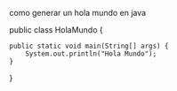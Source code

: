 como generar un hola mundo en java 

public class HolaMundo {

	public static void main(String[] args) {		
		System.out.println("Hola Mundo");
	}

}
